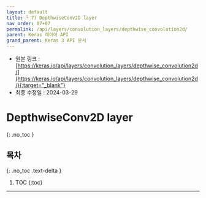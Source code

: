 ```yaml
---
layout: default
title: └ 7) DepthwiseConv2D layer
nav_order: 07+07
permalink: /api/layers/convolution_layers/depthwise_convolution2d/
parent: Keras 레이어 API
grand_parent: Keras 3 API 문서
---
```


* 원본 링크 : [https://keras.io/api/layers/convolution_layers/depthwise_convolution2d/](https://keras.io/api/layers/convolution_layers/depthwise_convolution2d/){:target="_blank"}
* 최종 수정일 : 2024-03-29

# DepthwiseConv2D layer
{: .no_toc }

## 목차
{: .no_toc .text-delta }

1. TOC
{:toc}

---

